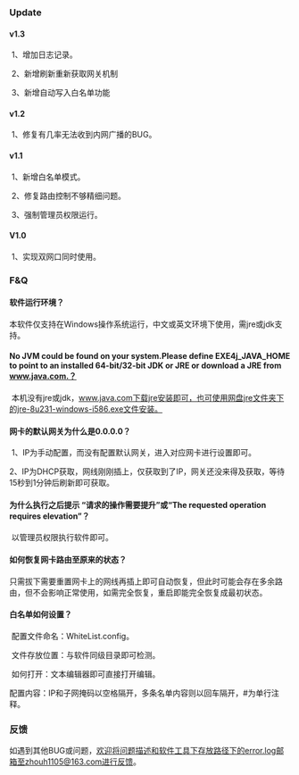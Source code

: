 ### Update

#### v1.3

​		1、增加日志记录。

​		2、新增刷新重新获取网关机制

​		3、新增自动写入白名单功能



#### v1.2

​		1、修复有几率无法收到内网广播的BUG。



#### v1.1

​		1、新增白名单模式。

​		2、修复路由控制不够精细问题。

​		3、强制管理员权限运行。



#### V1.0

​		1、实现双网口同时使用。



### F&Q

#### 	软件运行环境？

​			本软件仅支持在Windows操作系统运行，中文或英文环境下使用，需jre或jdk支持。



#### 	No JVM could be found on your system.Please define EXE4j_JAVA_HOME to point to an installed 64-bit/32-bit JDK or JRE or download a JRE from www.java.com.？

​			本机没有jre或jdk，www.java.com下载jre安装即可，也可使用网盘jre文件夹下的jre-8u231-windows-i586.exe文件安装。



#### 	网卡的默认网关为什么是0.0.0.0？

​			1、IP为手动配置，而没有配置默认网关，进入对应网卡进行设置即可。

​			2、IP为DHCP获取，网线刚刚插上，仅获取到了IP，网关还没来得及获取，等待15秒到1分钟后刷新即可获取。



#### 	为什么执行之后提示 “请求的操作需要提升”或“The requested operation requires elevation”？

​		以管理员权限执行软件即可。



#### 	如何恢复网卡路由至原来的状态？

​		只需拔下需要重置网卡上的网线再插上即可自动恢复，但此时可能会存在多余路由，但不会影响正常使用，如需完全恢复，重启即能完全恢复成最初状态。



#### 	白名单如何设置？

​		配置文件命名：WhiteList.config。

​		文件存放位置：与软件同级目录即可检测。

​		如何打开：文本编辑器即可直接打开编辑。

​		配置内容：IP和子网掩码以空格隔开，多条名单内容则以回车隔开，#为单行注释。



### 反馈

如遇到其他BUG或问题，欢迎将问题描述和软件工具下存放路径下的error.log邮箱至zhouh1105@163.com进行反馈。